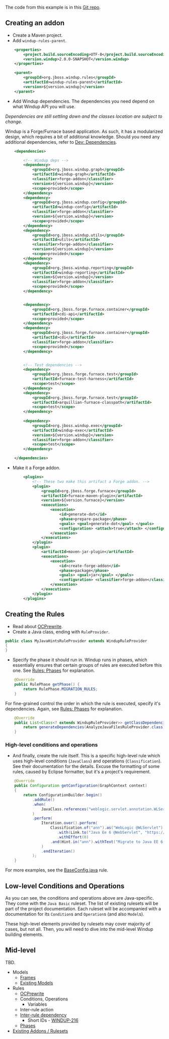 The code from this example is in this [Git repo](https://github.com/OndraZizka/windup-quickstarts).

## Creating an addon
* Create a Maven project.
* Add `windup-rules-parent`.
```xml
    <properties>
        <project.build.sourceEncoding>UTF-8</project.build.sourceEncoding>
        <version.windup>2.0.0-SNAPSHOT</version.windup>
    </properties>

    <parent>
        <groupId>org.jboss.windup.rules</groupId>
        <artifactId>windup-rules-parent</artifactId>
        <version>${version.windup}</version>
    </parent>
```

* Add Windup dependencies.
The dependencies you need depend on what Windup API you will use.

_Dependencies are still settling down and the classes location are subject to change._

Windup is a Forge/Furnace based application. As such, it has a modularized design, which requires a bit of additional knowledge.
Should you need any additional dependencies, refer to [Dev: Dependencies](Dev:-Dependencies).

```xml
    <dependencies>

        <!-- Windup deps -->
        <dependency>
            <groupId>org.jboss.windup.graph</groupId>
            <artifactId>windup-graph</artifactId>
            <classifier>forge-addon</classifier>
            <version>${version.windup}</version>
            <scope>provided</scope>
        </dependency>
        <dependency>
            <groupId>org.jboss.windup.config</groupId>
            <artifactId>windup-config</artifactId>
            <classifier>forge-addon</classifier>
            <version>${version.windup}</version>
            <scope>provided</scope>
        </dependency>
        <dependency>
            <groupId>org.jboss.windup.utils</groupId>
            <artifactId>utils</artifactId>
            <classifier>forge-addon</classifier>
            <version>${version.windup}</version>
            <scope>provided</scope>
        </dependency>
        <dependency>
            <groupId>org.jboss.windup.reporting</groupId>
            <artifactId>windup-reporting</artifactId>
            <version>${version.windup}</version>
            <classifier>forge-addon</classifier>
            <scope>provided</scope>
        </dependency>


        <dependency>
            <groupId>org.jboss.forge.furnace.container</groupId>
            <artifactId>cdi-api</artifactId>
            <scope>provided</scope>
        </dependency>
        <dependency>
            <groupId>org.jboss.forge.furnace.container</groupId>
            <artifactId>cdi</artifactId>
            <classifier>forge-addon</classifier>
            <scope>provided</scope>
        </dependency>


        <!-- Test dependencies -->
        <dependency>
            <groupId>org.jboss.forge.furnace.test</groupId>
            <artifactId>furnace-test-harness</artifactId>
            <scope>test</scope>
        </dependency>
        <dependency>
            <groupId>org.jboss.forge.furnace.test</groupId>
            <artifactId>arquillian-furnace-classpath</artifactId>
            <scope>test</scope>
        </dependency>
        
        <dependency>
            <groupId>org.jboss.windup.exec</groupId>
            <artifactId>windup-exec</artifactId>
            <version>${version.windup}</version>
            <classifier>forge-addon</classifier>
            <scope>test</scope>
        </dependency>

    </dependencies>
```

* Make it a Forge addon.
```xml
        <plugins>
            <!-- These two make this artifact a Forge addon. -->
            <plugin>
                <groupId>org.jboss.forge.furnace</groupId>
                <artifactId>furnace-maven-plugin</artifactId>
                <version>${version.furnace}</version>
                <executions>
                    <execution>
                        <id>generate-dot</id>
                        <phase>prepare-package</phase>
                        <goals> <goal>generate-dot</goal> </goals>
                        <configuration> <attach>true</attach> </configuration>
                    </execution>
                </executions>
            </plugin>
            <plugin>
                <artifactId>maven-jar-plugin</artifactId>
                <executions>
                    <execution>
                        <id>create-forge-addon</id>
                        <phase>package</phase>
                        <goals> <goal>jar</goal> </goals>
                        <configuration> <classifier>forge-addon</classifier> </configuration>
                    </execution>
                </executions>
            </plugin>
        </plugins>
```

## Creating the Rules

* Read about [OCPrewrite](http://ocpsoft.org/rewrite/).
* Create a Java class, ending with `RuleProvider`.

```java
public class MyJavaHintsRuleProvider extends WindupRuleProvider
{
}
```

* Specify the phase it should run in.
Windup runs in phases, which essentially ensures that certain groups of rules are executed before this one.
See [Rules: Phases](Rules:-Phases) for explanation.
```java
    @Override
    public RulePhase getPhase() {
        return RulePhase.MIGRATION_RULES;
    }
```

For fine-grained control the order in which the rule is executed, specify it's dependencies.
Again, see [Rules: Phases](Rules:-Phases) for explanation.
```java
    @Override
    public List<Class<? extends WindupRuleProvider>> getClassDependencies() {
        return generateDependencies(AnalyzeJavaFilesRuleProvider.class);
    }
```

### High-level conditions and operations

* And finally, create the rule itself.
This is a specific high-level rule which uses high-level conditions (`JavaClass`) and operations (`Classification`). See their documentation for the details.
Excuse the formatting of some rules, caused by Eclipse formatter, but it's a project's requirement.

```java
    @Override
    public Configuration getConfiguration(GraphContext context)
    {
        return ConfigurationBuilder.begin()
            .addRule()
            .when(
                JavaClass.references("weblogic.servlet.annotation.WLServlet").at(TypeReferenceLocation.ANNOTATION).as("ann")
            )
            .perform(
                Iteration.over().perform(   
                    Classification.of("ann").as("WebLogic @WLServlet")
                       .with(Link.to("Java Ee 6 @WebServlet", "https://access.redhat.com/documentation/en-US/Red_Hat_JBoss_Operations_Network/3.1/html/Dev_Complete_Resource_Reference/JBossAS7-JBossAS7_Standalone_Server-JCA-Workmanager.html"))
                       .withEffort(0)
                    .and(Hint.in("ann").withText("Migrate to Java EE 6 @WebServlet.").withEffort(8))
                )
                .endIteration()
            );
    }
```

For more examples, see the [BaseConfig.java](https://github.com/windup/windup/blob/master/rules/app/java-ee/src/main/java/org/jboss/windup/rules/apps/legacy/java/BaseConfig.java#L53) rule.


## Low-level Conditions and Operations

As you can see, the conditions and operations above are Java-specific. They come with the `Java Basic` ruleset. The list of existing rulesets will be part of the project documentation. Each ruleset will be accompanied with a documentation for its `Condition`s and `Operation`s (and also `Model`s).

These high-level elements provided by rulesets may cover majority of cases, but not all. Then, you will need to dive into the mid-level Windup building elements.

## Mid-level

TBD.

* Models
    * [Frames](https://github.com/tinkerpop/frames/wiki)
    * [Existing Models](Rules:-Existing-Models)
* Rules
    * [OCPrewrite](http://ocpsoft.org/rewrite/)
    * Conditions, Operations
        * Variables
    * Inter-rule action
    * [Inter-rule dependency](Rules:-Lifecycle,-Phases-and-Inter-rule-Dependencies)
        * Short IDs - [WINDUP-216](https://issues.jboss.org/browse/WINDUP-217)
    * [Phases](Rules:-Lifecycle,-Phases-and-Inter-rule-Dependencies)
* [Existing Addons / Rulesets](Rulesets)
